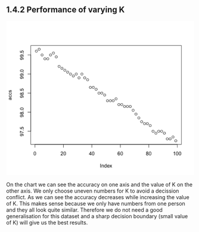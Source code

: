 ## 1.4.2 Performance of varying K
![performance](https://raw.githubusercontent.com/tilman/SDU-statistical-ml/master/1-4/accuracys.png?token=ABG75BZ5DC2ELOUAPSB35GS6J2RQS "Logo Title Text 1")

On the chart we can see the accuracy on one axis and the value of K on the other axis. We only choose uneven numbers for K to avoid a decission conflict. As we can see the accuracy decreases while increasing the value of K. This makes sense because we only have numbers from one person and they all look quite similar. Therefore we do not need a good generalisation for this dataset and a sharp decision boundary (small value of K) will give us the best results.
